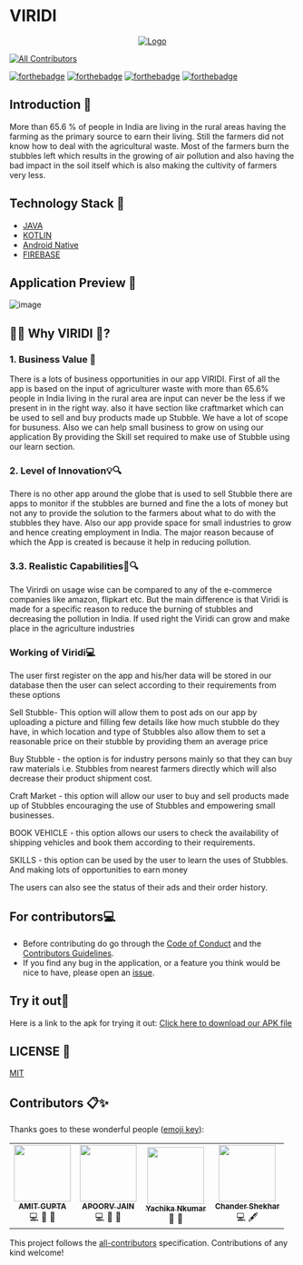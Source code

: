 # VIRIDI

<p align="center">
  <a href="https://github.com/CodeAvengers-Viridi/ViridiApp">
    <img src="https://github.com/CodeAvengers-Viridi/ViridiApp/blob/main/app/src/main/res/drawable/appbanner.png" alt="Logo" >
  </a>
  
  
<!-- ALL-CONTRIBUTORS-BADGE:START - Do not remove or modify this section -->
[![All Contributors](https://img.shields.io/badge/all_contributors-4-orange.svg?style=flat-square)](#contributors-)
<!-- ALL-CONTRIBUTORS-BADGE:END -->

[![forthebadge](https://forthebadge.com/images/badges/built-by-developers.svg)](https://forthebadge.com)
[![forthebadge](https://forthebadge.com/images/badges/powered-by-responsibility.svg)](https://forthebadge.com)
[![forthebadge](https://forthebadge.com/images/badges/open-source.svg)](https://forthebadge.com)
[![forthebadge](https://forthebadge.com/images/badges/made-with-reason.svg)](https://forthebadge.com)

## Introduction 📌
More than 65.6 % of people in India are living in the rural areas having the farming as the primary source to earn their living. Still the farmers did not know how to deal with the agricultural waste. Most of the farmers burn the stubbles left which results in the growing of air pollution and also having the bad impact in the soil itself which is also making the cultivity of farmers very less. 

## Technology Stack 🏁

* [JAVA](https://www.java.com/en/)
* [KOTLIN](https://kotlinlang.org/)
* [Android Native](https://developer.android.com/ndk)
* [FIREBASE](https://firebase.google.com/)


## Application Preview 👀

![image](https://i.imgur.com/oPeEnTU.png)


## 🏃‍♂️ Why VIRIDI 🤔?
### 1. Business Value 💼
There is a lots of business opportunities in our app VIRIDI. First of all the app is based on the input of agriculturer waste with more than 65.6% people in India living in the rural area are input can never be the less if we present in in the right way. also it have section like craftmarket which can be used to sell and buy products made up Stubble. We have a lot of scope for busuness. Also we can help small business to grow on using our application By providing the Skill set required to make use of Stubble using our learn section.
### 2. Level of Innovation💡🔍
There is no other app around the globe that is used to sell Stubble there are apps to monitor if the stubbles are burned and fine the a lots of money but not any to provide the solution to the farmers about what to do with the stubbles they have. Also our app provide space for small industries to grow and hence creating employment in India. The major reason because of which the App is created is because it help in reducing pollution.
### 3.3. Realistic Capabilities🤖🔍
The Virirdi on usage wise can be compared to any of the e-commerce companies like amazon, flipkart etc. But the main difference is that Viridi is made for a specific reason to reduce the burning of stubbles and decreasing the pollution in India. If used right the Viridi can grow and make place in the agriculture industries
### Working of Viridi💻
The user first register on the app and his/her data will be stored in our database then the user can select according to their requirements from these options

Sell Stubble- This option will allow them to post ads on our app by uploading a picture and filling few details like how much stubble do they have, in which location and type of Stubbles also allow them to set a reasonable price on their stubble by providing them an average price

Buy Stubble - the option is for industry persons mainly so that they can buy raw materials i.e. Stubbles from nearest farmers directly which will also decrease their product shipment cost.

Craft Market - this option will allow our user to buy and sell products made up of Stubbles encouraging the use of Stubbles and empowering small businesses.

BOOK VEHICLE - this option allows our users to check the availability of shipping vehicles and book them according to their requirements.

SKILLS - this option can be used by the user to learn the uses of Stubbles. And making lots of opportunities to earn money

The users can also see the status of their ads and their order history.

## For contributors💻
- Before contributing do go through the [Code of Conduct](https://github.com/apoorv11jain/ViridiApp/blob/main/CODE_OF_CONDUCT.md) and the [Contributors Guidelines](https://github.com/apoorv11jain/ViridiApp/blob/main/contribution.md). 
- If you find any bug in the application, or a feature you think would be nice to have, please open an [issue](https://github.com/CodeAvengers-Viridi/ViridiApp/issues).

## Try it out🔌

Here is a link to the apk for trying it out: [Click here to download our APK file](https://drive.google.com/file/d/1L9E63ikpA3_Z-fRElz6-tgILeNyPJsm2/view?usp=sharing)

## LICENSE 📜

[MIT](https://github.com/apoorv11jain/ViridiApp/blob/main/LICENSE)

## Contributors 📋✨

Thanks goes to these wonderful people ([emoji key](https://allcontributors.org/docs/en/emoji-key)):

<!-- ALL-CONTRIBUTORS-LIST:START - Do not remove or modify this section -->
<!-- prettier-ignore-start -->
<!-- markdownlint-disable -->
<table>
  <tr>
      <td align="center"><a href="https://www.linkedin.com/in/amit-gupta-217b75195/"><img src="https://avatars0.githubusercontent.com/u/57069838?s=460&u=28450c4ad783726f6022cc37167c13873a865984&v=4" width="100px;" alt=""/><br /><sub><b> AMIT GUPTA</b></sub></a><br />💻 🤔 🎨 </td>
    <td align="center"><a href="https://www.linkedin.com/in/apoorv-jain-6a847219a/"><img src="https://avatars3.githubusercontent.com/u/55422668?s=460&u=9d10ab85c07a4f443531f756a3520bafb2e847b6&v=4" width="100px;" alt=""/><br /><sub><b>APOORV JAIN</b></sub></a><br />💻 🤔 📖</td>
    <td align="center"><a href="https://www.linkedin.com/in/yachika-nkumar-108734193/"><img src="https://avatars3.githubusercontent.com/u/66946112?s=400&u=90580caaf97b23dcc9609d4eb911d979cf48b749&v=4" width="100px;" alt=""/><br /><sub><b>Yachika Nkumar</b></sub></a><br />🎨 📖 </td>
      <td align="center"><a href="https://github.com/Chander-Shekhar-26"><img src="https://avatars0.githubusercontent.com/u/63891530?s=400&u=09f684f2183020898f2a5329f7f19a9feead783c&v=4" width="100px;" alt=""/><br /><sub><b>Chander Shekhar</b></sub></a><br />💻 🖋 </td>
  </tr>
</table>

<!-- markdownlint-enable -->
<!-- prettier-ignore-end -->
<!-- ALL-CONTRIBUTORS-LIST:END -->

This project follows the [all-contributors](https://github.com/all-contributors/all-contributors) specification. Contributions of any kind welcome!
